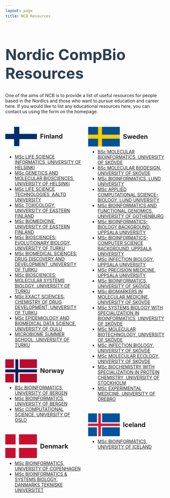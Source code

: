 ```yaml
---
layout: page
title: NCB Resources
---
```


<h1 style="font-size:48px; color:#2c3e50;">Nordic CompBio Resources</h1>  

One of the aims of NCB is to provide a list of useful resources for people based in the Nordics and those who want to pursue education and career here. If you would like to list any educational resources here, you can contact us using the form on the homepage.

<div style="display: flex; flex-wrap: wrap; justify-content: space-between; margin: 40px 0;">

  <!-- Column 1 -->
  <div style="flex: 0 0 48%; margin-bottom: 30px;">
    <!-- Country 1 -->
    <div style="margin-bottom: 20px;">
      <div style="display: flex; align-items: center;">
        <img src="/assets/img/Flags/Finland flag.png" alt="Finland Flag" style="width: 100px; height: auto; margin-right: 10px;">
        <strong style="font-size: 20px;">Finland</strong>
      </div>
      <br>
      <ul style="margin: 8px 0 0 30px; padding: 0;">
        <li><a href="https://www.helsinki.fi/en/degree-programmes/life-science-informatics-masters-programme" target="_blank">MSc LIFE SCIENCE INFORMATICS, UNIVERSITY OF HELSINKI</a></li>
        <li><a href="https://www.helsinki.fi/en/degree-programmes/genetics-and-molecular-biosciences-masters-programme" target="_blank">MSc GENETICS AND MOLECULAR BIOSCIENCES, UNIVERSITY OF HELSINKI</a></li>
        <li><a href="https://www.aalto.fi/en/study-options/life-science-technologies-master-of-science-technology" target="_blank">MSc LIFE SCIENCE TECHNOLOGIES, AALTO UNIVERSITY</a></li>
        <li><a href="https://www.uef.fi/en/degree-programme/masters-degree-programme-in-toxicology" target="_blank">MSc TOXICOLOGY, UNIVERSITY OF EASTERN FINLAND</a></li>
        <li><a href="https://www.uef.fi/en/degree-programme/masters-degree-programme-in-biomedicine" target="_blank">MSc BIOMEDICINE, UNIVERSITY OF EASTERN FINLAND</a></li>
        <li><a href="https://www.utu.fi/en/study-at-utu/masters-degree-programme-in-biosciences-evolutionary-biology" target="_blank">MSc BIOSCIENCES: EVOLUTIONARY BIOLOGY, UNIVERSITY OF TURKU</a></li>
        <li><a href="https://www.utu.fi/en/study-at-utu/masters-degree-programme-in-biomedical-sciences-drug-discovery-and-development" target="_blank">MSc BIOMEDICAL SCIENCES: DRUG DISCOVERY AND DEVELOPMENT, UNIVERSITY OF TURKU</a></li>
        <li><a href="https://www.utu.fi/en/study-at-utu/masters-degree-programme-in-biosciences-molecular-systems-biology" target="_blank">MSc BIOSCIENCES: MOLECULAR SYSTEMS BIOLOGY, UNIVERSITY OF TURKU</a></li>
        <li><a href="https://www.utu.fi/en/study-at-utu/masters-degree-programme-in-exact-sciences-chemistry-of-drug-development" target="_blank">MSc EXACT SCIENCES: CHEMISTRY OF DRUG DEVELOPMENT, UNIVERSITY OF TURKU</a></li>
        <li><a href="https://www.oulu.fi/en/apply/masters-epidemiology-and-biomedical-data-science" target="_blank">MSc EPIDEMIOLOGY AND BIOMEDICAL DATA SCIENCE, UNIVERSITY OF OULU</a></li>
        <li><a href="https://sites.utu.fi/microbiomesummerschool/" target="_blank">MICROBIOME SUMMER SCHOOL, UNIVERSITY OF TURKU</a></li>
      </ul>
      <br>
    </div>
    <!-- Country 2 -->
    <div style="margin-bottom: 20px;">
      <div style="display: flex; align-items: center;">
        <img src="/assets/img/Flags/Flag_of_Norway.png" alt="Norway Flag" style="width: 100px; height: auto; margin-right: 10px;">
        <strong style="font-size: 20px;">Norway</strong>
      </div>
      <ul style="margin: 8px 0 0 30px; padding: 0;">
        <li><a href="https://www.uib.no/en/rg/bioinformatics/114033/bachelor" target="_blank">BSc BIOINFORMATICS, UNIVERSITY OF BERGEN</a></li>
        <li><a href="https://www.uib.no/en/rg/bioinformatics/114034/master" target="_blank">MSc BIOINFORMATICS, UNIVERSITY OF BERGEN</a></li>
        <li><a href="https://www.uio.no/english/studies/programmes/computational-science-master/programme-options/bioinformatics/index.html" target="_blank">MSc COMPUTATIONAL SCIENCE, UNIVERSITY OF OSLO</a></li>
      </ul>
    </div>
    <br>
    <!-- Country 3 -->
    <div style="margin-bottom: 20px;">
      <div style="display: flex; align-items: center;">
        <img src="/assets/img/Flags/Denmark flag.png" alt="Denmark Flag" style="width: 100px; height: auto; margin-right: 10px;">
        <strong style="font-size: 20px;">Denmark</strong>
      </div>
      <ul style="margin: 8px 0 0 30px; padding: 0;">
        <li><a href="https://www.ku.dk/studies/masters/bioinformatics" target="_blank">MSc BIOINFORMATICS, UNIVERSITY OF COPENHAGEN</a></li>
        <li><a href="https://www.dtu.dk/english/education/graduate/msc-programmes/bioinformatics" target="_blank">MSc BIOINFORMATICS & SYSTEMS BIOLOGY, DANMARKS TEKNISKE UNIVERSITET</a></li>
      </ul>
    </div>
    <br>
  </div>
  <!-- Column 2 -->
  <div style="flex: 0 0 48%; margin-bottom: 30px;">
    <!-- Country 4 -->
    <div style="margin-bottom: 20px;">
      <div style="display: flex; align-items: center;">
        <img src="/assets/img/Flags/Sweden flag.png" alt="Sweden Flag" style="width: 100px; height: auto; margin-right: 10px;">
        <strong style="font-size: 20px;">Sweden</strong>
      </div>
      <ul style="margin: 8px 0 0 30px; padding: 0;">
        <li><a href="https://www.his.se/en/molecular-bioinformatics-180/" target="_blank">BSc MOLECULAR BIOINFORMATICS, UNIVERSITY OF SKÖVDE</a></li>
        <li><a href="https://www.his.se/en/education/bioscience/molecular-biodesign-molbg/" target="_blank">BSc MOLECULAR BIODESIGN, UNIVERSITY OF SKÖVDE</a></li>
        <li><a href="https://www.lunduniversity.lu.se/lubas/i-uoh-lu-NABIF/18010" target="_blank">MSc BIOINFORMATICS, LUND UNIVERSITY </a></li>
        <li><a href="https://www.lunduniversity.lu.se/lubas/i-uoh-lu-NATBE-TBBO/18180" target="_blank">MSc APPLIED COMPUTATIONAL SCIENCE-BIOLOGY, LUND UNIVERSITY </a></li>
        <li><a href="https://www.gu.se/en/study-gothenburg/bioinformatics-and-functional-genomics-bio210" target="_blank">MSc BIOINFORMATICS AND FUNCTIONAL GENOMICS, UNIVERSITY OF GOTHENBURG</a></li>
        <li><a href="https://www.uu.se/en/study/programme/masters-programme-bioinformatics-biology-background" target="_blank">MSc BIOINFORMATICS-BIOLOGY BACKGROUND, UPPSALA UNIVERSITY</a></li>
        <li><a href="https://www.uu.se/en/study/programme/masters-programme-bioinformatics-computer-science-background" target="_blank">MSc BIOINFORMATICS-COMPUTER SCIENCE BACKGROUND, UPPSALA UNIVERSITY</a></li>
        <li><a href="https://www.uu.se/en/study/programme/masters-programme-infection-biology" target="_blank">MSc INFECTION BIOLOGY, UPPSALA UNIVERSITY</a></li>
        <li><a href="https://www.uu.se/en/study/programme/masters-programme-precision-medicine" target="_blank">MSc PRECISION MEDICINE, UPPSALA UNIVERSITY</a></li>
        <li><a href="https://www.his.se/en/education/bioscience/bioinformatics-masters-programme-biima/" target="_blank">MSc BIOINFORMATICS, UNIVERSITY OF SKÖVDE</a></li>
        <li><a href="https://www.his.se/en/biomarkers-120" target="_blank">MSc BIOMARKERS IN MOLECULAR MEDICINE, UNIVERSITY OF SKÖVDE</a></li>
        <li><a href="https://www.his.se/en/systems-biology-bioinformatics-120" target="_blank">MSc SYSTEMS BIOLOGY WITH SPECIALIZATION IN BIOINFORMATICS, UNIVERSITY OF SKÖVDE</a></li>
        <li><a href="https://www.his.se/en/molecular-biotechnology-120" target="_blank">MSc MOLECULAR BIOTECHNOLOGY, UNIVERSITY OF SKÖVDE</a></li>
        <li><a href="https://www.his.se/en/infection-biology-120" target="_blank">MSc INFECTION BIOLOGY, UNIVERSITY OF SKÖVDE</a></li>
        <li><a href="https://www.his.se/en/molecular-ecology-120" target="_blank">MSc MOLECULAR ECOLOGY, UNIVERSITY OF SKÖVDE</a></li>
        <li><a href="https://utbildning.su.se/english/education/course-catalogue/nb/nbbko?eventcode=53000&semester=HT2024" target="_blank">MSc BIOCHEMISTRY WITH SPECIALIZATION IN PROTEIN CHEMISTRY, UNIVERSITY OF STOCKHOLM</a></li>
        <li><a href="https://www.oru.se/english/study/master-students/masters-programmes/masters-programme-in-experimental-medicine/" target="_blank">MSc EXPERIMENTAL MEDICINE, UNIVERSITY OF ÖREBRO</a></li>
      </ul>
    </div>
    <br>
    <!-- Country 5 -->
    <div style="margin-bottom: 20px;">
      <div style="display: flex; align-items: center;">
        <img src="/assets/img/Flags/Iceland.png" alt="Iceland Flag" style="width: 100px; height: auto; margin-right: 10px;">
        <strong style="font-size: 20px;">Iceland</strong>
      </div>
      <ul style="margin: 8px 0 0 30px; padding: 0;">
        <li><a href="https://english.hi.is/bioinformatics/ms" target="_blank">MSc BIOINFORMATICS, UNIVERSITY OF ICELAND</a></li>
      </ul>
    </div>

  </div>
</div>
